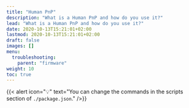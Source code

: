 ```yaml
---
title: "Human PnP"
description: "What is a Human PnP and how do you use it?"
lead: "What is a Human PnP and how do you use it?"
date: 2020-10-13T15:21:01+02:00
lastmod: 2020-10-13T15:21:01+02:00
draft: false
images: []
menu:
  troubleshooting:
    parent: "firmware"
weight: 10
toc: true
---
```


{{< alert icon="💡" text="You can change the commands in the scripts section of `./package.json`." />}}